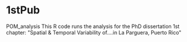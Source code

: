 # 1stPub
POM_analysis
This R code runs the analysis for the PhD dissertation 1st chapter: "Spatial & Temporal Variability of....in La Parguera, Puerto Rico"

